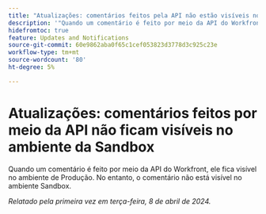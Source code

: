 ```yaml
---
title: "Atualizações: comentários feitos pela API não estão visíveis no ambiente de sandbox"
description: '"Quando um comentário é feito por meio da API do Workfront, ele fica visível no ambiente de Produção. No entanto, o comentário não está visível no ambiente Sandbox.         ”'
hidefromtoc: true
feature: Updates and Notifications
source-git-commit: 60e9862aba0f65c1cef053823d3778d3c925c23e
workflow-type: tm+mt
source-wordcount: '80'
ht-degree: 5%

---
```



# Atualizações: comentários feitos por meio da API não ficam visíveis no ambiente da Sandbox

Quando um comentário é feito por meio da API do Workfront, ele fica visível no ambiente de Produção. No entanto, o comentário não está visível no ambiente Sandbox.

_Relatado pela primeira vez em terça-feira, 8 de abril de 2024._
